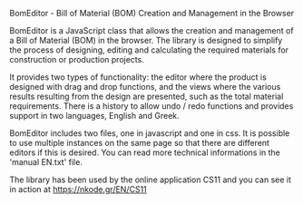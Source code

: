 BomEditor - Bill of Material (BOM) Creation and Management in the Browser

BomEditor is a JavaScript class that allows the creation and management of a Bill of Material (BOM) in the browser. The library is designed 
to simplify the process of designing, editing and calculating the required materials for construction or production projects.

It provides two types of functionality: the editor where the product is designed with drag and drop functions, and the views 
where the various results resulting from the design are presented, such as the total material requirements. There is a history to allow undo / redo functions 
and provides support in two languages, English and Greek.

BomEditor includes two files, one in javascript and one in css. It is possible to use multiple instances on the same page so that there are 
different editors if this is desired. You can read more technical informations in the 'manual EN.txt' file. 

The library has been used by the online application CS11 and you can see it in action at https://nkode.gr/EN/CS11
